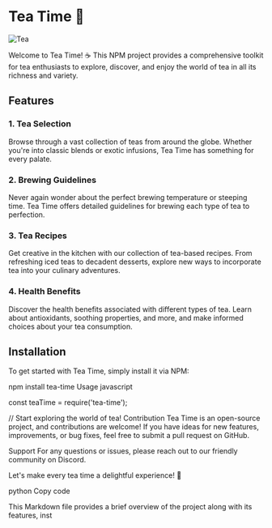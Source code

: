 
# Tea Time 🍵

![Tea](https://images.unsplash.com/photo-1523983388544-c7e0e5d6c5b3?ixlib=rb-1.2.1&auto=format&fit=crop&w=800&q=60)

Welcome to Tea Time! ☕️ This NPM project provides a comprehensive toolkit for tea enthusiasts to explore, discover, and enjoy the world of tea in all its richness and variety.

## Features

### 1. Tea Selection
Browse through a vast collection of teas from around the globe. Whether you're into classic blends or exotic infusions, Tea Time has something for every palate.

### 2. Brewing Guidelines
Never again wonder about the perfect brewing temperature or steeping time. Tea Time offers detailed guidelines for brewing each type of tea to perfection.

### 3. Tea Recipes
Get creative in the kitchen with our collection of tea-based recipes. From refreshing iced teas to decadent desserts, explore new ways to incorporate tea into your culinary adventures.

### 4. Health Benefits
Discover the health benefits associated with different types of tea. Learn about antioxidants, soothing properties, and more, and make informed choices about your tea consumption.

## Installation

To get started with Tea Time, simply install it via NPM:


npm install tea-time
Usage
javascript

const teaTime = require('tea-time');

// Start exploring the world of tea!
Contribution
Tea Time is an open-source project, and contributions are welcome! If you have ideas for new features, improvements, or bug fixes, feel free to submit a pull request on GitHub.

Support
For any questions or issues, please reach out to our friendly community on Discord.

Let's make every tea time a delightful experience! 🌿

python
Copy code

This Markdown file provides a brief overview of the project along with its features, inst
